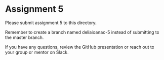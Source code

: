 # Assignment 5

Please submit assignment 5 to this directory.

Remember to create a branch named deliaioanac-5 
instead of submitting to the master branch.

If you have any questions, review the GitHub presentation or reach
out to your group or mentor on Slack.
